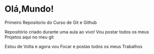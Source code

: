 # Olá,Mundo!
 Primeiro Repositorio do Curso de Git e Github

 Repositório criado durante uma aula ao vivo!
Vou postar todos os meus Projetos aqui no meu git
 
 Estou de Volta e agora vou Focar e postas todos os meus Trabalhos

 